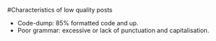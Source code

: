 #Characteristics of low quality posts

- Code-dump: 85% formatted code and up.
- Poor grammar: excessive or lack of punctuation and capitalisation.

